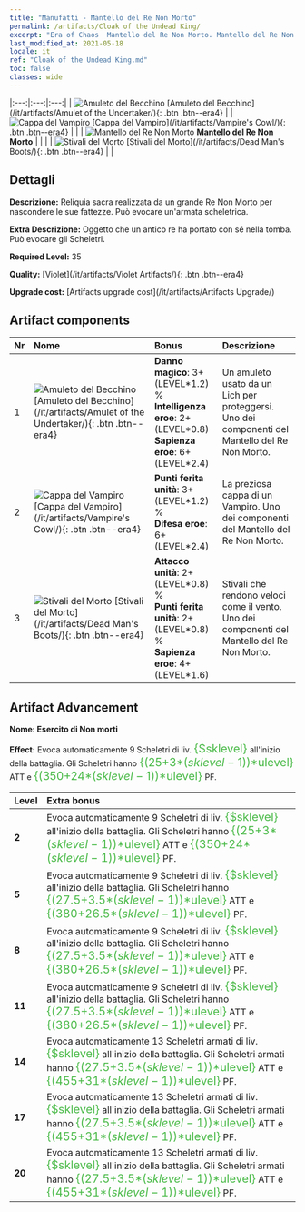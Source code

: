 ```yaml
---
title: "Manufatti - Mantello del Re Non Morto"
permalink: /artifacts/Cloak of the Undead King/
excerpt: "Era of Chaos  Mantello del Re Non Morto. Mantello del Re Non Morto Reliquia sacra realizzata da un grande Re Non Morto per nascondere le sue fattezze. Può evocare un'armata scheletrica."
last_modified_at: 2021-05-18
locale: it
ref: "Cloak of the Undead King.md"
toc: false
classes: wide
---
```


  |:---:|:---:|:---:| 
  | ![Amuleto del Becchino](/images/t/artifact_40321.png) [Amuleto del Becchino](/it/artifacts/Amulet of the Undertaker/){: .btn .btn--era4} |   | ![Cappa del Vampiro](/images/t/artifact_40322.png) [Cappa del Vampiro](/it/artifacts/Vampire's Cowl/){: .btn .btn--era4} | 
  |   | ![Mantello del Re Non Morto](/images/t/icon_artifact_32.png) **Mantello del Re Non Morto** |  | 
  |   | ![Stivali del Morto](/images/t/artifact_40323.png) [Stivali del Morto](/it/artifacts/Dead Man's Boots/){: .btn .btn--era4} |   | 


## Dettagli

 **Descrizione:** Reliquia sacra realizzata da un grande Re Non Morto per nascondere le sue fattezze. Può evocare un'armata scheletrica.

 **Extra Descrizione:** Oggetto che un antico re ha portato con sé nella tomba. Può evocare gli Scheletri.

 **Required Level:** 35

 **Quality:** [Violet](/it/artifacts/Violet Artifacts/){: .btn .btn--era4}

 **Upgrade cost:** [Artifacts upgrade cost](/it/artifacts/Artifacts Upgrade/)



## Artifact components

  | Nr |    Nome    |   Bonus | Descrizione | 
  |:---|:-----------|:--------|:------------| 
  | 1 | ![Amuleto del Becchino](/images/t/artifact_40321.png) [Amuleto del Becchino](/it/artifacts/Amulet of the Undertaker/){: .btn .btn--era4} | **Danno magico**: 3+(LEVEL\*1.2) %<br/>**Intelligenza eroe**: 2+(LEVEL\*0.8)<br/>**Sapienza eroe**: 6+(LEVEL\*2.4) | Un amuleto usato da un Lich per proteggersi. Uno dei componenti del Mantello del Re Non Morto. | 
  | 2 | ![Cappa del Vampiro](/images/t/artifact_40322.png) [Cappa del Vampiro](/it/artifacts/Vampire's Cowl/){: .btn .btn--era4} | **Punti ferita unità**: 3+(LEVEL\*1.2) %<br/>**Difesa eroe**: 6+(LEVEL\*2.4) | La preziosa cappa di un Vampiro. Uno dei componenti del Mantello del Re Non Morto. | 
  | 3 | ![Stivali del Morto](/images/t/artifact_40323.png) [Stivali del Morto](/it/artifacts/Dead Man's Boots/){: .btn .btn--era4} | **Attacco unità**: 2+(LEVEL\*0.8) %<br/>**Punti ferita unità**: 2+(LEVEL\*0.8) %<br/>**Sapienza eroe**: 4+(LEVEL\*1.6) | Stivali che rendono veloci come il vento. Uno dei componenti del Mantello del Re Non Morto. | 


## Artifact Advancement

 **Nome: Esercito di Non morti**

 **Effect:** Evoca automaticamente 9 Scheletri di liv. <span style="color: #48b946;font-size:20px">{$sklevel}</span> all'inizio della battaglia. Gli Scheletri hanno <span style="color: #48b946;font-size:20px">{(25+3*($sklevel-1))*$ulevel}</span> ATT e <span style="color: #48b946;font-size:20px">{(350+24*($sklevel-1))*$ulevel}</span> PF.

  |  Level  |    Extra bonus  | 
  |:--------|:----------------| 
  | **2** | Evoca automaticamente 9 Scheletri di liv. <span style="color: #48b946;font-size:20px">{$sklevel}</span> all'inizio della battaglia. Gli Scheletri hanno <span style="color: #48b946;font-size:20px">{(25+3*($sklevel-1))*$ulevel}</span> ATT e <span style="color: #48b946;font-size:20px">{(350+24*($sklevel-1))*$ulevel}</span> PF. | 
  | **5** | Evoca automaticamente 9 Scheletri di liv. <span style="color: #48b946;font-size:20px">{$sklevel}</span> all'inizio della battaglia. Gli Scheletri hanno <span style="color: #48b946;font-size:20px">{(27.5+3.5*($sklevel-1))*$ulevel}</span> ATT e <span style="color: #48b946;font-size:20px">{(380+26.5*($sklevel-1))*$ulevel}</span> PF. | 
  | **8** | Evoca automaticamente 9 Scheletri di liv. <span style="color: #48b946;font-size:20px">{$sklevel}</span> all'inizio della battaglia. Gli Scheletri hanno <span style="color: #48b946;font-size:20px">{(27.5+3.5*($sklevel-1))*$ulevel}</span> ATT e <span style="color: #48b946;font-size:20px">{(380+26.5*($sklevel-1))*$ulevel}</span> PF. | 
  | **11** | Evoca automaticamente 9 Scheletri di liv. <span style="color: #48b946;font-size:20px">{$sklevel}</span> all'inizio della battaglia. Gli Scheletri hanno <span style="color: #48b946;font-size:20px">{(27.5+3.5*($sklevel-1))*$ulevel}</span> ATT e <span style="color: #48b946;font-size:20px">{(380+26.5*($sklevel-1))*$ulevel}</span> PF. | 
  | **14** | Evoca automaticamente 13 Scheletri armati di liv. <span style="color: #48b946;font-size:20px">{$sklevel}</span> all'inizio della battaglia. Gli Scheletri armati hanno <span style="color: #48b946;font-size:20px">{(27.5+3.5*($sklevel-1))*$ulevel}</span> ATT e <span style="color: #48b946;font-size:20px">{(455+31*($sklevel-1))*$ulevel}</span> PF. | 
  | **17** | Evoca automaticamente 13 Scheletri armati di liv. <span style="color: #48b946;font-size:20px">{$sklevel}</span> all'inizio della battaglia. Gli Scheletri armati hanno <span style="color: #48b946;font-size:20px">{(27.5+3.5*($sklevel-1))*$ulevel}</span> ATT e <span style="color: #48b946;font-size:20px">{(455+31*($sklevel-1))*$ulevel}</span> PF. | 
  | **20** | Evoca automaticamente 13 Scheletri armati di liv. <span style="color: #48b946;font-size:20px">{$sklevel}</span> all'inizio della battaglia. Gli Scheletri armati hanno <span style="color: #48b946;font-size:20px">{(27.5+3.5*($sklevel-1))*$ulevel}</span> ATT e <span style="color: #48b946;font-size:20px">{(455+31*($sklevel-1))*$ulevel}</span> PF. | 
